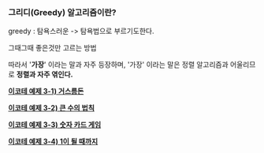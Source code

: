 
### **그리디(Greedy) 알고리즘이란?**

greedy : 탐욕스러운 -> 탐욕법으로 부르기도한다.

그때그때 좋은것만 고르는 방법

따라서 '**가장**' 이라는 말과 자주 등장하며, '가장' 이라는 말은 정렬 알고리즘과 어울리므로  **정렬과 자주 엮인다.**

**[이코테 예제 3-1) 거스름돈](https://github.com/yurrrri/python_algorithm/blob/main/Greedy/greedy_1.py)**

**[이코테 예제 3-2) 큰 수의 법칙](https://github.com/yurrrri/python_algorithm/blob/main/Greedy/greedy_2.py)**

**[이코테 예제 3-3) 숫자 카드 게임](https://github.com/yurrrri/python_algorithm/blob/main/Greedy/greedy_3.py)**

**[이코테 예제 3-4) 1이 될 때까지](https://github.com/yurrrri/python_algorithm/blob/main/Greedy/greedy_4.py)**
